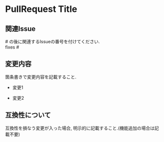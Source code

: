 # PullRequest Title

## 関連Issue

\# の後に関連するIssueの番号を付けてください.</br>
fixes \#

## 変更内容

箇条書きで変更内容を記載すること.</br>

* 変更1

* 変更2

## 互換性について

互換性を損なう変更が入った場合, 明示的に記載すること.(機能追加の場合は記載不要)</br>

